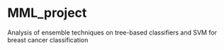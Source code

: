 # MML_project
Analysis of ensemble techniques on tree-based classifiers and SVM for breast cancer classification
